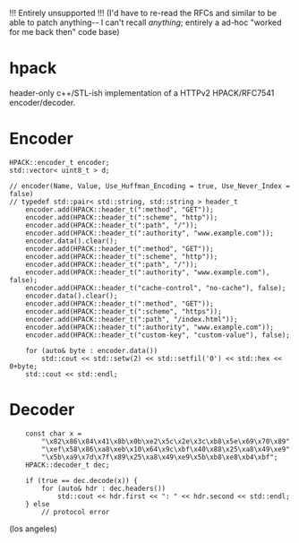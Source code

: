 !!! Entirely unsupported !!!
(I'd have to re-read the RFCs and similar to be able to patch anything-- I can't recall *anything*; entirely a ad-hoc "worked for me back then" code base)

# hpack
header-only c++/STL-ish implementation of a HTTPv2 HPACK/RFC7541 encoder/decoder. 

# Encoder 

```
HPACK::encoder_t encoder;
std::vector< uint8_t > d;

// encoder(Name, Value, Use_Huffman_Encoding = true, Use_Never_Index = false)
// typedef std::pair< std::string, std::string > header_t
	encoder.add(HPACK::header_t(":method", "GET"));
	encoder.add(HPACK::header_t(":scheme", "http"));
	encoder.add(HPACK::header_t(":path", "/"));
	encoder.add(HPACK::header_t(":authority", "www.example.com"));
	encoder.data().clear();
	encoder.add(HPACK::header_t(":method", "GET"));
	encoder.add(HPACK::header_t(":scheme", "http"));
	encoder.add(HPACK::header_t(":path", "/"));
	encoder.add(HPACK::header_t(":authority", "www.example.com"), false);
	encoder.add(HPACK::header_t("cache-control", "no-cache"), false);
	encoder.data().clear();
	encoder.add(HPACK::header_t(":method", "GET"));
	encoder.add(HPACK::header_t(":scheme", "https"));
	encoder.add(HPACK::header_t(":path", "/index.html"));
	encoder.add(HPACK::header_t(":authority", "www.example.com"));
	encoder.add(HPACK::header_t("custom-key", "custom-value"), false);

	for (auto& byte : encoder.data())
		std::cout << std::setw(2) << std::setfil('0') << std::hex << 0+byte;
	std::cout << std::endl;
```

# Decoder

```
	const char x = 			
		"\x82\x86\x84\x41\x8b\x0b\xe2\x5c\x2e\x3c\xb8\x5e\x69\x70\x89"
		"\xef\x58\x86\xa8\xeb\x10\x64\x9c\xbf\x40\x88\x25\xa8\x49\xe9"
		"\x5b\xa9\x7d\x7f\x89\x25\xa8\x49\xe9\x5b\xb8\xe8\xb4\xbf";
	HPACK::decoder_t dec;

	if (true == dec.decode(x)) {
		for (auto& hdr : dec.headers())
			std::cout << hdr.first << ": " << hdr.second << std::endl;
	} else 
		// protocol error
```

(los angeles)
